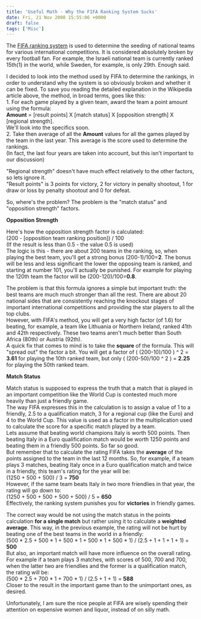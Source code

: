 ```yaml
---
title: 'Useful Math - Why the FIFA Ranking System Sucks'
date: Fri, 21 Nov 2008 15:55:06 +0000
draft: false
tags: ['Misc']
---
```


The [FIFA ranking system](http://en.wikipedia.org/wiki/FIFA_World_Rankings) is used to determine the seeding of national teams for various international competitions. It is considered absolutely broken by every football fan. For example, the Israeli national team is currently ranked 15th(1) in the world, while Sweden, for example, is only 29th. Enough said.

I decided to look into the method used by FIFA to determine the rankings, in order to understand why the system is so obviously broken and whether it can be fixed. To save you reading the detailed explanation in the Wikipedia article above, the method, in broad terms, goes like this:  
1\. For each game played by a given team, award the team a point amount using the formula:  
**Amount** = \[result points\] X \[match status\] X \[opposition strength\] X \[regional strength\].  
We'll look into the specifics soon.  
2\. Take then average of all the **Amount** values for all the games played by the team in the last year. This average is the score used to determine the rankings.  
(In fact, the last four years are taken into account, but this isn't important to our discussion)  
  
"Regional strength" doesn't have much effect relatively to the other factors, so lets ignore it.  
"Result points" is 3 points for victory, 2 for victory in penalty shootout, 1 for draw or loss by penalty shootout and 0 for defeat.  
  
So, where's the problem? The problem is the "match status" and "opposition strength" factors.

**Opposition Strength**  
  
Here's how the opposition strength factor is calculated:  
(200 - \[opposition team ranking position\]) / 100  
(If the result is less than 0.5 - the value 0.5 is used)  
The logic is this - there are about 200 teams in the ranking, so, when playing the best team, you'll get a strong bonus (200-1)/100=**2**. The bonus will be less and less significant the lower the opposing team is ranked, and starting at number 101, you'll actually be punished. For example for playing the 120th team the factor will be (200-120)/100=**0.8**.  

The problem is that this formula ignores a simple but important truth: the best teams are much much stronger than all the rest. There are about 20 national sides that are consistently reaching the knockout stages of important international competitions and providing the star players to all the top clubs.  
However, with FIFA's method, you will get a very high factor (of 1.6) for beating, for example, a team like Lithuania or Northern Ireland, ranked 41th and 42th respectively. These two teams aren't much better than South Africa (80th) or Austria (92th).  
A quick fix that comes to mind is to take the **square** of the formula. This will "spread out" the factor a bit. You will get a factor of ( (200-10)/100 ) ^ 2 = **3.61** for playing the 10th ranked team, but only ( (200-50)/100 ^ 2 ) = **2.25** for playing the 50th ranked team.

**Match Status**  
  
Match status is supposed to express the truth that a match that is played in an important competition like the World Cup is contested much more heavily than just a friendly game.  
The way FIFA expresses this in the calculation is to assign a value of 1 to a friendly, 2.5 to a qualification match, 3 for a regional cup (like the Euro) and 4 to the World Cup. This value is used as a factor in the multiplication used to calculate the score for a specific match played by a team.  
Lets assume that beating world champions Italy is worth 500 points. Then beating Italy in a Euro qualification match would be worth 1250 points and beating them in a friendly 500 points. So far so good.  
But remember that to calculate the rating FIFA takes the **average** of the points assigned to the team in the last 12 months. So, for example, if a team plays 3 matches, beating Italy once in a Euro qualification match and twice in a friendly, this team's rating for the year will be:  
(1250 + 500 + 500) / 3 = **750**  
However, if the same team beats Italy in two more friendlies in that year, the rating will go down to:  
(1250 + 500 + 500 + 500 + 500) / 5 = **650**  
Effectively, the ranking system punishes you for **victories** in friendly games.  
  
The correct way would be not using the match status in the points calculation **for a single match** but rather using it to calculate a **weighted average**. This way, in the previous example, the rating will not be hurt by beating one of the best teams in the world in a friendly:  
(500 \* 2.5 + 500 \* 1 + 500 \* 1 + 500 \* 1 + 500 \* 1) / (2.5 + 1 + 1 + 1 + 1) = **500**  
But also, an important match will have more influence on the overall rating. For example if a team plays 3 matches, with scores of 500, 700 and 700, when the latter two are friendlies and the former is a qualification match, the rating will be:  
(500 \* 2.5 + 700 \* 1 + 700 \* 1) / (2.5 + 1 + 1) = **588**  
Closer to the result in the important game than to the unimportant ones, as desired.

Unfortunately, I am sure the nice people at FIFA are wisely spending their attention on expensive women and liquor, instead of on silly math.